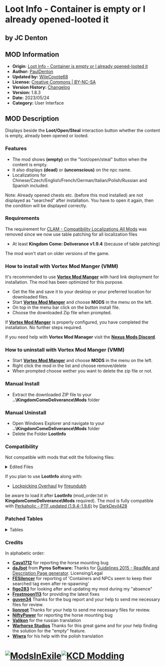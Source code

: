 # Loot Info - Container is empty or I already opened-looted it

## by JC Denton

## MOD Information

- **Origin**:           [Loot Info - Container is empty or I already opened-looted it](https://www.nexusmods.com/kingdomcomedeliverance/mods/491)
- **Author:**           [PaulDenton](https://www.nexusmods.com/kingdomcomedeliverance/users/1637891)
- **Updated by:**       [WileCoyote68](https://www.nexusmods.com/witcher3/users/3428152)
- **License:**          [Creative Commons | BY-NC-SA](LICENSE.md)
- **Version History:**  [Changelog](CHANGELOG.md)
- **Version:**          1.8.3
- **Date:**             2023/05/24
- **Category:**         User Interface

## MOD Description

Displays beside the **Loot/Open/Steal** interaction button whether the content is empty, already been opened or looted.

### Features

- The mod shows **(empty)** on the "loot/open/steal" button when the content is empty.
- It also displays **(dead)** or **(unconscious)** on the npc name.
- Localizations for Chinese/Czech/English/French/German/Italian/Polish/Russian and Spanish included.

Note: Already opened chests etc. (before this mod installed) are not displayed as "searched" after installation. You have to open it again, then the condition will be displayed correctly.

### Requirements

The requirement for [CLAM - Compatibility Localizations All Mods](https://www.nexusmods.com/kingdomcomedeliverance/mods/502) was removed since we now use table patching for all localization files

- At least **Kingdom Come: Deliverance v1.9.4** (because of table patching)

The mod won't start on older versions of the game.

### How to install with Vortex Mod Manger (VMM)

It's recommended to use **[Vortex Mod Manger](https://www.nexusmods.com/about/vortex/?)** with hard link deployment for installation. The mod has been optimized for this purpose.

- Get the file and save it to your desktop or your preferred location for downloaded files.
- Start **[Vortex Mod Manger](https://www.nexusmods.com/about/vortex/?)** and choose **MODS** in the menu on the left.
- On top in the menu bar click on the button install file.
- Choose the downloaded Zip file when prompted.

If **[Vortex Mod Manger](https://www.nexusmods.com/about/vortex/?)** is properly configured, you have completed the installation. No further steps required.

If you need help with **Vortex Mod Manager** visit the **[Nexus Mods Discord](https://discord.gg/nexusmods)**.

### How to uninstall with Vortex Mod Manger (VMM)

- Start **[Vortex Mod Manger](https://www.nexusmods.com/about/vortex/?)** and choose **MODS** in the menu on the left.
- Right click the mod in the list and choose remove/delete
- When prompted choose wether you want to delete the zip file or not.

### Manual Install

- Extract the downloaded ZIP file to your **..\KingdomComeDeliverance\Mods** folder

### Manual Uninstall

- Open Windows Explorer and navigate to your **..\KingdomComeDeliverance\Mods** folder
- Delete the Folder **LootInfo**

### Compatibility

Not compatible with mods that edit the following files:

<details>

<summary>Edited Files</summary>

- Data\Scripts\Entities\AI\Shared\BasicAIActions.lua
- Data\Scripts\Entities\AI\Boar_x.lua
- Data\Scripts\Entities\AI\Cow_x.lua
- Data\Scripts\Entities\AI\DeerDoe_x.lua
- Data\Scripts\Entities\AI\Dog_x.lua
- Data\Scripts\Entities\AI\Hare_x.lua
- Data\Scripts\Entities\AI\Hen_x.lua
- Data\Scripts\Entities\AI\Horse_x.lua
- Data\Scripts\Entities\AI\NPC_Female_x.lua
- Data\Scripts\Entities\AI\NPC_x.lua
- Data\Scripts\Entities\AI\Pig_x.lua
- Data\Scripts\Entities\AI\RedDeer_x.lua
- Data\Scripts\Entities\AI\RoeBuck_x.lua
- Data\Scripts\Entities\AI\Sheep_x.lua
- Data\Scripts\Entities\WH\AnimStash.lua
- Data\Scripts\Entities\WH\Nest.lua
- Data\Scripts\Entities\WH\StashCorpse.lua

</details>

If you plan to use **LootInfo** along with:

- [Lockpicking Overhaul](https://letsplaywithfire.com/releases/file/lockpicking-overhaul/) by [fireundubh](https://letsplaywithfire.com/about/)

be aware to load it after **LootInfo** (mod_order.txt in **KingdomComeDeliverance\Mods** required). The mod is fully compatible with [Perkaholic - PTF updated (1.9.4-1.9.6)](https://www.nexusmods.com/kingdomcomedeliverance/mods/1009) by [DarkDevil428](https://www.nexusmods.com/kingdomcomedeliverance/mods/1009)

### Patched Tables

<details>

<summary>Tables</summary>

- Localization\Chinese_xml\text_ui_ingame.xml
- Localization\Czech_xml\text_ui_ingame.xml
- Localization\English_xml\text_ui_ingame.xml
- Localization\French_xml\text_ui_ingame.xml
- Localization\German_xml\text_ui_ingame.xml
- Localization\Italian_xml\text_ui_ingame.xml
- Localization\Polish_xml\text_ui_ingame.xml
- Localization\Russian_xml\text_ui_ingame.xml
- Localization\Spanish_xml\text_ui_ingame.xml

</details>

### Credits

In alphabetic order:

- **[Cava1712](https://www.nexusmods.com/users/6435931)** for reporting the horse mounting bug
- **[daJbot](https://www.nexusmods.com/users/2222832)** from **Pyros Software:** Thanks for [Guidelines 2015 - ReadMe and Description Page generator](https://www.nexusmods.com/newvegas/mods/40278). Licensing/Legal
- **[FESilencer](https://www.nexusmods.com/users/10617840)** for reporting of 'Containers and NPCs seem to keep their searched tag even after re-spawning'
- **[figo283](https://www.nexusmods.com/users/52476851)** for looking after and updating my mod during my "absence"
- **[Frostmoon113](https://www.nexusmods.com/users/133261818)** for providing the latest fixes
- **[guven34](https://www.nexusmods.com/users/2435474)** Thanks for the bug report and your help to send me necessary files for review.
- **[lionroot](https://www.nexusmods.com/users/2034341)** Thanks for your help to send me necessary files for review.
- **[NiftyPower](https://www.nexusmods.com/users/11054808)** for reporting the horse mounting bug
- **[Valikon](https://www.nexusmods.com/users/3474366)** for the russian translation
- **[Warhorse Studios](https://warhorsestudios.cz/)** Thanks for this great game and for your help finding the solution for the "empty" feature.
- **[Wiwra](https://www.nexusmods.com/users/1707822)** for his help with the polish translation

# [![ModsInExile](https://github.com/wilecoyote/kcd-hsg/assets/1034673/dea5bd3c-d655-4838-8084-5643608f96d5)](https://discourse.modsinexile.com/)[![KCD Modding](https://github.com/wilecoyote/kcd-hsg/assets/1034673/3facff5e-f616-4aba-8749-1dec72f32a5c)](https://discord.gg/h89SS5VkvU "Join KCD Modding")
